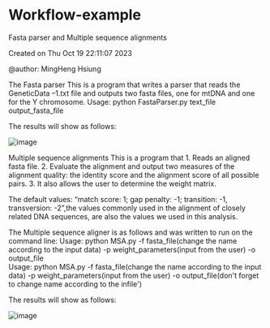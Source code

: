 # Workflow-example

Fasta parser and Multiple sequence alignments

Created on Thu Oct 19 22:11:07 2023

@author: MingHeng Hsiung

 The Fasta parser
     This is a program that writes a parser that reads the GeneticData –1.txt file and outputs two fasta files, one for mtDNA and one for the Y chromosome.
 Usage:
     python FastaParser.py text_file output_fasta_file
     
The results will show as follows:

![image](https://github.com/user-attachments/assets/4f75cde2-2c33-434e-91d9-033aa79039ea)


Multiple sequence alignments
    This is a program that 
    1. Reads an aligned fasta file.
    2. Evaluate the alignment and output two measures of the alignment quality: 
        the identity score and the alignment score of all possible pairs. 
    3. It also allows the user to determine the weight matrix. 
    
The default values: “match score: 1; gap penalty: -1; transition: -1, transversion: -2”,the values commonly used in the alignment of closely related DNA sequences, are also the values we used in this analysis.  

The Multiple sequence aligner is as follows and was written to run on the command line:
Usage: python MSA.py -f fasta_file(change the name according to the input data) -p weight_parameters(input from the user) -o output_file       
Usage:
    python MSA.py -f fasta_file(change the name according to the input data) -p weight_parameters(input from the user) -o output_file(don't forget to change name   according to the infile')

The results will show as follows:

![image](https://github.com/user-attachments/assets/87438ba9-ec4b-4fb7-865f-73e62b31296d)


